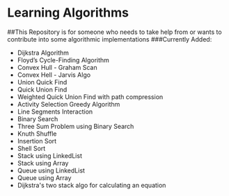 # Learning Algorithms
##This Repository is for someone who needs to take help from or wants to contribute into some algorithmic implementations
###Currently Added:

* Dijkstra Algorithm
* Floyd’s Cycle-Finding Algorithm
* Convex Hull - Graham Scan
* Convex Hell - Jarvis Algo
* Union Quick Find
* Quick Union Find
* Weighted Quick Union Find with path compression
* Activity Selection Greedy Algorithm
* Line Segments Interaction
* Binary Search
* Three Sum Problem using Binary Search
* Knuth Shuffle
* Insertion Sort
* Shell Sort
* Stack using LinkedList
* Stack using Array
* Queue using LinkedList
* Queue using Array
* Dijkstra's two stack algo for calculating an equation